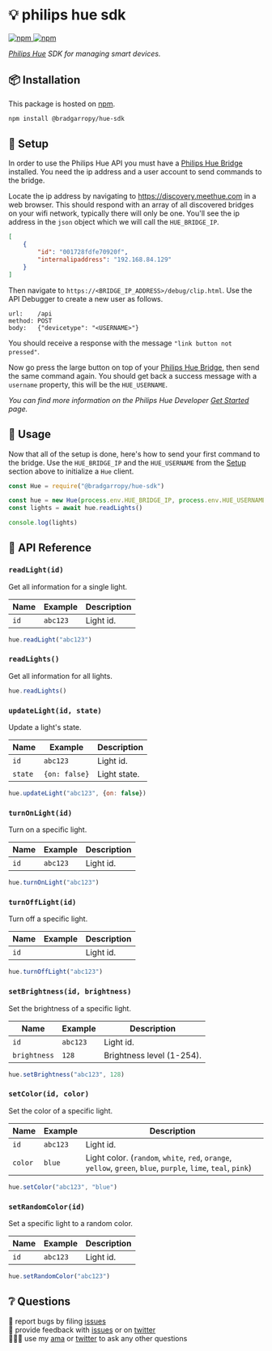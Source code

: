 # 💡 philips hue sdk

<a href="https://www.npmjs.com/package/@bradgarropy/hue-sdk">
    <img alt="npm" src="https://img.shields.io/npm/v/@bradgarropy/hue-sdk.svg?style=flat-square">
</a>

<a href="https://www.npmjs.com/package/@bradgarropy/hue-sdk">
    <img alt="npm" src="https://img.shields.io/npm/dt/@bradgarropy/hue-sdk?style=flat-square">
</a>

_[Philips Hue][hue] SDK for managing smart devices._

## 📦 Installation

This package is hosted on [npm][npm].

```bash
npm install @bradgarropy/hue-sdk
```

## 🚦 Setup

In order to use the Philips Hue API you must have a [Philips Hue Bridge][bridge] installed. You need the ip address and a user account to send commands to the bridge.

Locate the ip address by navigating to https://discovery.meethue.com in a web browser. This should respond with an array of all discovered bridges on your wifi network, typically there will only be one. You'll see the ip address in the `json` object which we will call the `HUE_BRIDGE_IP`.

```json
[
    {
        "id": "001728fdfe70920f",
        "internalipaddress": "192.168.84.129"
    }
]
```

Then navigate to `https://<BRIDGE_IP_ADDRESS>/debug/clip.html`. Use the API Debugger to create a new user as follows.

```
url:    /api
method: POST
body:   {"devicetype": "<USERNAME>"}
```

You should receive a response with the message `"link button not pressed"`.

Now go press the large button on top of your [Philips Hue Bridge][bridge], then send the same command again. You should get back a success message with a `username` property, this will be the `HUE_USERNAME`.

_You can find more information on the Philips Hue Developer [Get Started][get-started] page._

## 🥑 Usage

Now that all of the setup is done, here's how to send your first command to the bridge. Use the `HUE_BRIDGE_IP` and the `HUE_USERNAME` from the [Setup](#-setup) section above to initialize a `Hue` client.

```javascript
const Hue = require("@bradgarropy/hue-sdk")

const hue = new Hue(process.env.HUE_BRIDGE_IP, process.env.HUE_USERNAME)
const lights = await hue.readLights()

console.log(lights)
```

## 📖 API Reference

### `readLight(id)`

Get all information for a single light.

| Name | Example  | Description |
| ---- | -------- | ----------- |
| `id` | `abc123` | Light id.   |

```javascript
hue.readLight("abc123")
```

### `readLights()`

Get all information for all lights.

```javascript
hue.readLights()
```

### `updateLight(id, state)`

Update a light's state.

| Name    | Example       | Description  |
| ------- | ------------- | ------------ |
| `id`    | `abc123`      | Light id.    |
| `state` | `{on: false}` | Light state. |

```javascript
hue.updateLight("abc123", {on: false})
```

### `turnOnLight(id)`

Turn on a specific light.

| Name | Example  | Description |
| ---- | -------- | ----------- |
| `id` | `abc123` | Light id.   |

```javascript
hue.turnOnLight("abc123")
```

### `turnOffLight(id)`

Turn off a specific light.

| Name | Example | Description |
| ---- | ------- | ----------- |
| `id` |         | Light id.   |

```javascript
hue.turnOffLight("abc123")
```

### `setBrightness(id, brightness)`

Set the brightness of a specific light.

| Name         | Example  | Description               |
| ------------ | -------- | ------------------------- |
| `id`         | `abc123` | Light id.                 |
| `brightness` | `128`    | Brightness level (1-254). |

```javascript
hue.setBrightness("abc123", 128)
```

### `setColor(id, color)`

Set the color of a specific light.

| Name    | Example  | Description                                                                                                    |
| ------- | -------- | -------------------------------------------------------------------------------------------------------------- |
| `id`    | `abc123` | Light id.                                                                                                      |
| `color` | `blue`   | Light color. (`random`, `white`, `red`, `orange`, `yellow`, `green`, `blue`, `purple`, `lime`, `teal`, `pink`) |

```javascript
hue.setColor("abc123", "blue")
```

### `setRandomColor(id)`

Set a specific light to a random color.

| Name | Example  | Description |
| ---- | -------- | ----------- |
| `id` | `abc123` | Light id.   |

```javascript
hue.setRandomColor("abc123")
```

## ❔ Questions

🐛 report bugs by filing [issues][issues]  
📢 provide feedback with [issues][issues] or on [twitter][twitter]  
🙋🏼‍♂️ use my [ama][ama] or [twitter][twitter] to ask any other questions

[get-started]: https://developers.meethue.com/develop/get-started-2
[bridge]: https://www.philips-hue.com/en-us/p/hue-bridge/046677458478
[hue]: https://developers.meethue.com
[npm]: https://www.npmjs.com/package/@bradgarropy/hue-sdk
[issues]: https://github.com/bradgarropy/hue-sdk/issues
[twitter]: https://twitter.com/bradgarropy
[ama]: https://bradgarropy.com/ama
